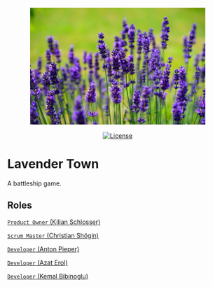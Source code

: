<p align="center">
<img src="english-lavender-lavandula-angustifolia-garden-design_11716.jpeg" width="400"/>
</p>
<p align="center">
    <a href="LICENSE">
        <img alt="License" src="https://img.shields.io/github/license/AntonPieper/LavenderTown">
    </a>
</p>

# Lavender Town

A battleship game.

## Roles

[`Product Owner` (Kilian Schlosser)](https://github.com/Firnin)

[`Scrum Master` (Christian Shögin)](https://github.com/ChristianSchoegin)

[`Developer` (Anton Pieper)](https://github.com/AntonPieper)

[`Developer` (Azat Erol)](https://github.com/4zatero7)

[`Developer` (Kemal Bibinoglu)](https://github.com/Kemaleb98)
